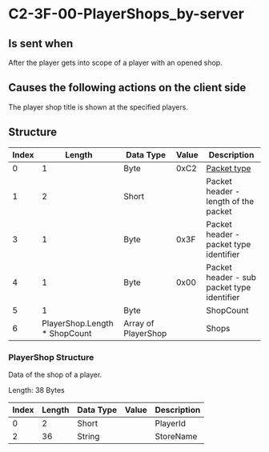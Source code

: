 # C2-3F-00-PlayerShops_by-server

## Is sent when

After the player gets into scope of a player with an opened shop.

## Causes the following actions on the client side

The player shop title is shown at the specified players.

## Structure

| Index | Length | Data Type | Value | Description |
|-------|--------|-----------|-------|-------------|
| 0 | 1 |   Byte   | 0xC2  | [Packet type](PacketTypes.md) |
| 1 | 2 |    Short   |      | Packet header - length of the packet |
| 3 | 1 |    Byte   | 0x3F  | Packet header - packet type identifier |
| 4 | 1 |    Byte   | 0x00  | Packet header - sub packet type identifier |
| 5 | 1 | Byte |  | ShopCount |
| 6 | PlayerShop.Length * ShopCount | Array of PlayerShop |  | Shops |

### PlayerShop Structure

Data of the shop of a player.

Length: 38 Bytes

| Index | Length | Data Type | Value | Description |
|-------|--------|-----------|-------|-------------|
| 0 | 2 | Short |  | PlayerId |
| 2 | 36 | String |  | StoreName |
